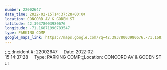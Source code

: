 ```yaml
---
number: 22002647
date_time: 2022-02-15T14:37:28+00:00
location: CONCORD AV & GODEN ST
latitude: 42.39378003980676
longitude: -71.16871990783547
type: PARKING COMP
google_maps_link: https://maps.google.com/?q=42.39378003980676,-71.16871990783547
---
```


;;;;;;Incident #: 22002647     Date: 2022‐02‐15 14:37:28     Type: PARKING COMP;;;Location: CONCORD AV & GODEN ST;;;
